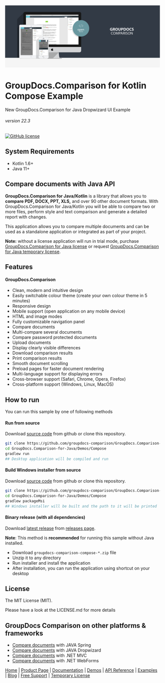 ![GroupDocs.Comparison](https://raw.githubusercontent.com/groupdocs-comparison/groupdocs-comparison.github.io/master/resources/image/banner.png "GroupDocs.Comparison")
# GroupDocs.Comparison for Kotlin Compose Example
New GroupDocs.Comparison for Java Dropwizard UI Example
###### version 22.3

[![GitHub license](https://img.shields.io/github/license/groupdocs-comparison/GroupDocs.Comparison-for-Java-Dropwizard.svg)](https://github.com/groupdocs-comparison/GroupDocs.Comparison-for-Java/blob/master/Demos/Compose/LICENSE)

## System Requirements
- Kotlin 1.6+
- Java 11+

## Compare documents with Java API

**GroupDocs.Comparison for Java/Kotlin** is a library that allows you to **compare PDF, DOCX, PPT, XLS,** and over 90 other document formats. With GroupDocs.Comparison for Java/Kotlin you will be able to compare two or more files, perform style and text comparison and generate a detailed report with changes.

This application allows you to compare multiple documents and can be used as a standalone application or integrated as part of your project.

**Note:** without a license application will run in trial mode, purchase [GroupDocs.Comparison for Java license](https://purchase.groupdocs.com/order-online-step-1-of-8.aspx) or request [GroupDocs.Comparison for Java temporary license](https://purchase.groupdocs.com/temporary-license).

## Features
#### GroupDocs.Comparison
- Clean, modern and intuitive design
- Easily switchable colour theme (create your own colour theme in 5 minutes)
- Responsive design
- Mobile support (open application on any mobile device)
- HTML and image modes
- Fully customizable navigation panel
- Compare documents
- Multi-compare several documents
- Compare password protected documents
- Upload documents
- Display clearly visible differences
- Download comparison results
- Print comparison results
- Smooth document scrolling
- Preload pages for faster document rendering
- Multi-language support for displaying errors
- Cross-browser support (Safari, Chrome, Opera, Firefox)
- Cross-platform support (Windows, Linux, MacOS)


## How to run

You can run this sample by one of following methods

#### Run from source

Download [source code](https://github.com/groupdocs-comparison/GroupDocs.Comparison-for-Java/archive/refs/heads/master.zip) from github or clone this repository.

```bash
git clone https://github.com/groupdocs-comparison/GroupDocs.Comparison-for-Java.git
cd GroupDocs.Comparison-for-Java/Demos/Compose
gradlew run
## Desktop application will be compiled and run
```

#### Build Windows installer from source

Download [source code](https://github.com/groupdocs-comparison/GroupDocs.Comparison-for-Java/archive/refs/heads/master.zip) from github or clone this repository.

```bash
git clone https://github.com/groupdocs-comparison/GroupDocs.Comparison-for-Java.git
cd GroupDocs.Comparison-for-Java/Demos/Compose
gradlew packageMsi
## Windows installer will be built and the path to it will be printed
```

#### Binary release (with all dependencies)

Download [latest release](https://github.com/groupdocs-comparison/GroupDocs.Comparison-for-Java/releases/latest) from [releases page](https://github.com/groupdocs-comparison/GroupDocs.Comparison-for-Java/releases).

**Note**: This method is **recommended** for running this sample without Java installed.

* Download `groupdocs-comparison-compose-*.zip` file
* Unzip it to any directory
* Run installer and install the application
* After installation, you can run the application using shortcut on your desktop

## License
The MIT License (MIT).

Please have a look at the LICENSE.md for more details

## GroupDocs Comparison on other platforms & frameworks

- [Compare documents](https://github.com/groupdocs-comparison/GroupDocs.Comparison-for-Java-Spring) with JAVA Spring
- [Compare documents](https://github.com/groupdocs-comparison/GroupDocs.Comparison-for-Java-Dropwizard) with JAVA Dropwizard
- [Compare documents](https://github.com/groupdocs-comparison/GroupDocs.Comparison-for-.NET-MVC) with .NET MVC
- [Compare documents](https://github.com/groupdocs-comparison/GroupDocs.Comparison-for-.NET-WebForms) with .NET WebForms

[Home](https://www.groupdocs.com/) | [Product Page](https://products.groupdocs.com/comparison/java) | [Documentation](https://docs.groupdocs.com/comparison/java/) | [Demos](https://products.groupdocs.app/comparison/family) | [API Reference](https://apireference.groupdocs.com/java/comparison) | [Examples](https://github.com/groupdocs-comparison/GroupDocs.comparison-for-Java/tree/master/Examples) | [Blog](https://blog.groupdocs.com/category/comparison/) | [Free Support](https://forum.groupdocs.com/c/comparison) | [Temporary License](https://purchase.groupdocs.com/temporary-license)
